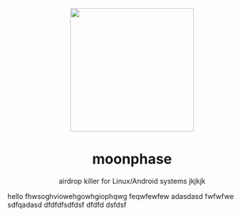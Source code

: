 <div align="center">
  
<img src="https://github.com/user-attachments/assets/e154ef27-3241-4893-9495-0affb891ca14" height="250px" />

# moonphase
airdrop killer for Linux/Android systems
jkjkjk
</div>
hello
fhwsoghviowehgowhgiophqwg
feqwfewfew
adasdasd
fwfwfwe
sdfqadasd
dfdfdfsdfdsf
dfdfd
dsfdsf

